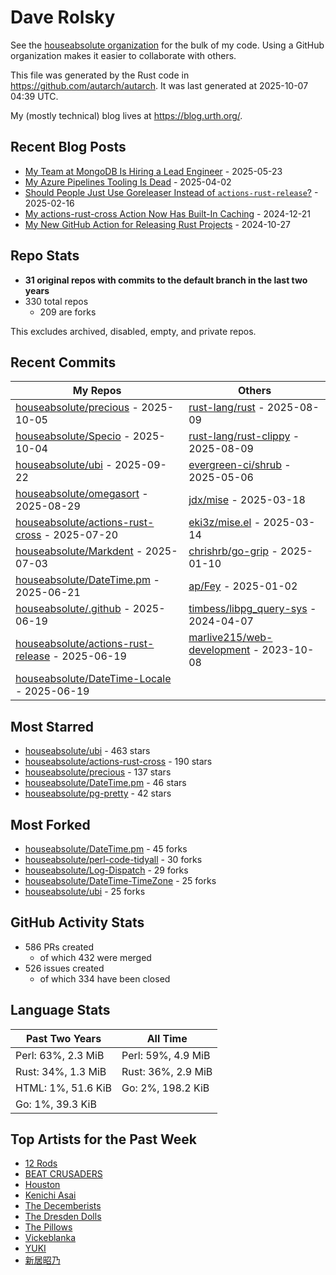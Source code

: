 
# Dave Rolsky

See the [houseabsolute organization](https://github.com/houseabsolute) for the
bulk of my code. Using a GitHub organization makes it easier to collaborate
with others.

This file was generated by the Rust code in
https://github.com/autarch/autarch. It was last generated at 2025-10-07 04:39 UTC.

My (mostly technical) blog lives at https://blog.urth.org/.

## Recent Blog Posts

- [My Team at MongoDB Is Hiring a Lead Engineer](https://blog.urth.org/2025/05/23/my-team-at-mongodb-is-hiring-a-lead-engineer/) - 2025-05-23
- [My Azure Pipelines Tooling Is Dead](https://blog.urth.org/2025/04/02/my-azure-pipelines-tooling-is-dead/) - 2025-04-02
- [Should People Just Use Goreleaser Instead of `actions-rust-release`?](https://blog.urth.org/2025/02/16/should-people-just-use-goreleaser-instead-of-actions-rust-release/) - 2025-02-16
- [My actions-rust-cross Action Now Has Built-In Caching](https://blog.urth.org/2024/12/21/my-actions-rust-cross-action-now-has-built-in-caching/) - 2024-12-21
- [My New GitHub Action for Releasing Rust Projects](https://blog.urth.org/2024/10/27/my-new-github-action-for-releasing-rust-projects/) - 2024-10-27


## Repo Stats
- **31 original repos with commits to the default branch in the last two years**
- 330 total repos
  - 209 are forks

This excludes archived, disabled, empty, and private repos.

## Recent Commits
| My Repos | Others |
|----------|--------|
| [houseabsolute/precious](https://github.com/houseabsolute/precious) - 2025-10-05              | [rust-lang/rust](https://github.com/rust-lang/rust) - 2025-08-09                |
| [houseabsolute/Specio](https://github.com/houseabsolute/Specio) - 2025-10-04              | [rust-lang/rust-clippy](https://github.com/rust-lang/rust-clippy) - 2025-08-09                |
| [houseabsolute/ubi](https://github.com/houseabsolute/ubi) - 2025-09-22              | [evergreen-ci/shrub](https://github.com/evergreen-ci/shrub) - 2025-05-06                |
| [houseabsolute/omegasort](https://github.com/houseabsolute/omegasort) - 2025-08-29              | [jdx/mise](https://github.com/jdx/mise) - 2025-03-18                |
| [houseabsolute/actions-rust-cross](https://github.com/houseabsolute/actions-rust-cross) - 2025-07-20              | [eki3z/mise.el](https://github.com/eki3z/mise.el) - 2025-03-14                |
| [houseabsolute/Markdent](https://github.com/houseabsolute/Markdent) - 2025-07-03              | [chrishrb/go-grip](https://github.com/chrishrb/go-grip) - 2025-01-10                |
| [houseabsolute/DateTime.pm](https://github.com/houseabsolute/DateTime.pm) - 2025-06-21              | [ap/Fey](https://github.com/ap/Fey) - 2025-01-02                |
| [houseabsolute/.github](https://github.com/houseabsolute/.github) - 2025-06-19              | [timbess/libpg_query-sys](https://github.com/timbess/libpg_query-sys) - 2024-04-07                |
| [houseabsolute/actions-rust-release](https://github.com/houseabsolute/actions-rust-release) - 2025-06-19              | [marlive215/web-development](https://github.com/marlive215/web-development) - 2023-10-08                |
| [houseabsolute/DateTime-Locale](https://github.com/houseabsolute/DateTime-Locale) - 2025-06-19              |                 |


## Most Starred
- [houseabsolute/ubi](https://github.com/houseabsolute/ubi) - 463 stars
- [houseabsolute/actions-rust-cross](https://github.com/houseabsolute/actions-rust-cross) - 190 stars
- [houseabsolute/precious](https://github.com/houseabsolute/precious) - 137 stars
- [houseabsolute/DateTime.pm](https://github.com/houseabsolute/DateTime.pm) - 46 stars
- [houseabsolute/pg-pretty](https://github.com/houseabsolute/pg-pretty) - 42 stars


## Most Forked
- [houseabsolute/DateTime.pm](https://github.com/houseabsolute/DateTime.pm) - 45 forks
- [houseabsolute/perl-code-tidyall](https://github.com/houseabsolute/perl-code-tidyall) - 30 forks
- [houseabsolute/Log-Dispatch](https://github.com/houseabsolute/Log-Dispatch) - 29 forks
- [houseabsolute/DateTime-TimeZone](https://github.com/houseabsolute/DateTime-TimeZone) - 25 forks
- [houseabsolute/ubi](https://github.com/houseabsolute/ubi) - 25 forks


## GitHub Activity Stats
- 586 PRs created
  - of which 432 were merged
- 526 issues created
  - of which 334 have been closed

## Language Stats
| Past Two Years        | All Time                |
|-----------------------|-------------------------|
| Perl: 63%, 2.3 MiB              | Perl: 59%, 4.9 MiB                |
| Rust: 34%, 1.3 MiB              | Rust: 36%, 2.9 MiB                |
| HTML: 1%, 51.6 KiB              | Go: 2%, 198.2 KiB                |
| Go: 1%, 39.3 KiB              |                 |


## Top Artists for the Past Week
* [12 Rods](https://musicbrainz.org/artist/6b69ad23-4b6d-4d58-8818-ff00b4e1b024)
* [BEAT CRUSADERS](https://musicbrainz.org/artist/e8575463-1ef4-4fc7-8d63-b8b12fe3c13b)
* [Houston](https://musicbrainz.org/artist/7b856335-76b2-4787-86ea-c2619383cbb7)
* [Kenichi Asai](https://musicbrainz.org/search?query=Kenichi%20Asai&amp;type=artist&amp;method=indexed)
* [The Decemberists](https://musicbrainz.org/artist/97b1142f-c71e-4971-8736-4a8ceaf6b4c3)
* [The Dresden Dolls](https://musicbrainz.org/artist/107c7983-0728-46ea-8550-77e698adf690)
* [The Pillows](https://musicbrainz.org/search?query=The%20Pillows&amp;type=artist&amp;method=indexed)
* [Vickeblanka](https://musicbrainz.org/search?query=Vickeblanka&amp;type=artist&amp;method=indexed)
* [YUKI](https://musicbrainz.org/artist/379866cd-980d-4d20-81f2-37986fd766fc)
* [新居昭乃](https://musicbrainz.org/artist/fac271b8-b340-440a-9938-3d59d0f90b97)


